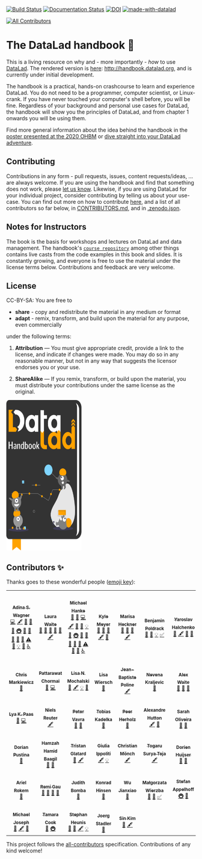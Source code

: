 [![Build Status](https://travis-ci.org/datalad-handbook/book.svg?branch=master)](https://travis-ci.org/datalad-handbook/book) [![Documentation Status](https://readthedocs.org/projects/datalad-handbook/badge/?version=latest)](http://handbook.datalad.org/en/latest/?badge=latest)
[![DOI](https://zenodo.org/badge/DOI/10.5281/zenodo.3608611.svg)](https://doi.org/10.5281/zenodo.3608611)
[![made-with-datalad](https://www.datalad.org/badges/made_with.svg)](https://datalad.org)
<!-- ALL-CONTRIBUTORS-BADGE:START - Do not remove or modify this section -->
[![All Contributors](https://img.shields.io/badge/all_contributors-40-orange.svg?style=flat-square)](#contributors-)
<!-- ALL-CONTRIBUTORS-BADGE:END --> 

# The DataLad handbook :orange_book:

This is a living resource on why and - more importantly - *how* to use [DataLad](http://www.datalad.org).
The rendered version is [here](http://handbook.datalad.org): http://handbook.datalad.org, and is currently
under initial development.

The handbook is a practical, hands-on crashcourse to learn and experience DataLad.
You do not need to be a programmer, computer scientist, or Linux-crank. If you have never touched your computer's shell before, you will be fine. Regardless of your background and personal use cases for DataLad, the handbook will show you the principles of DataLad, and from chapter 1 onwards you will be using them.

Find more general information about the idea behind the handbook in the [poster presented at the 2020 OHBM](artwork/OHBM_2020.pdf) or [dive straight into your DataLad adventure](https://handbook.datalad.org).

## Contributing

Contributions in any form - pull requests, issues, content requests/ideas, ... are always welcome.
If you are using the handbook and find that something does not work,
please [let us know](https://github.com/datalad-handbook/book/issues/new).
Likewise, if you are using DataLad for your individual project, consider contributing by telling us about your use-case.
You can find out more on how to contribute [here](http://handbook.datalad.org/en/latest/contributing.html),
and a list of all contributors so far below, in [CONTRIBUTORS.md](CONTRIBUTORS.md), and in [.zenodo.json](.zenodo.json).

## Notes for Instructors

The book is the basis for workshops and lectures on DataLad and data management.
The handbook's [``course repository``](https://github.com/datalad-handbook/course)
among other things contains live casts from the code examples in this book and
slides. It is constantly growing, and everyone is free to use the material under
the license terms below. Contributions and feedback are very welcome.

## License

CC-BY-SA: You are free to

- **share** - copy and redistribute the material in any medium or format
- **adapt** - remix, transform, and build upon the material for any purpose, even commercially

under the following terms:

1) **Attribution** — You must give appropriate credit, provide a link to the license, and indicate
 if changes were made. You may do so in any reasonable manner, but not in any way that suggests
 the licensor endorses you or your use.

2) **ShareAlike** — If you remix, transform, or build upon the material, you must distribute your
 contributions under the same license as the original.

<img src="https://raw.githubusercontent.com/datalad-handbook/book/master/artwork/logo.svg?sanitize=true" width="200" height="400">  

## Contributors ✨

Thanks goes to these wonderful people ([emoji key](https://allcontributors.org/docs/en/emoji-key)):

<!-- ALL-CONTRIBUTORS-LIST:START - Do not remove or modify this section -->
<!-- prettier-ignore-start -->
<!-- markdownlint-disable -->
<table>
  <tr>
    <td align="center"><a href="https://www.researchgate.net/profile/Adina_Wagner"><img src="https://avatars1.githubusercontent.com/u/29738718?v=4?s=100" width="100px;" alt=""/><br /><sub><b>Adina S. Wagner</b></sub></a><br /><a href="https://github.com/datalad-handbook/book/commits?author=adswa" title="Code">💻</a> <a href="#content-adswa" title="Content">🖋</a> <a href="https://github.com/datalad-handbook/book/commits?author=adswa" title="Documentation">📖</a> <a href="#design-adswa" title="Design">🎨</a> <a href="#ideas-adswa" title="Ideas, Planning, & Feedback">🤔</a> <a href="#infra-adswa" title="Infrastructure (Hosting, Build-Tools, etc)">🚇</a> <a href="#maintenance-adswa" title="Maintenance">🚧</a> <a href="#projectManagement-adswa" title="Project Management">📆</a> <a href="https://github.com/datalad-handbook/book/pulls?q=is%3Apr+reviewed-by%3Aadswa" title="Reviewed Pull Requests">👀</a> <a href="#userTesting-adswa" title="User Testing">📓</a> <a href="#talk-adswa" title="Talks">📢</a> <a href="https://github.com/datalad-handbook/book/commits?author=adswa" title="Tests">⚠️</a> <a href="https://github.com/datalad-handbook/book/issues?q=author%3Aadswa" title="Bug reports">🐛</a> <a href="#example-adswa" title="Examples">💡</a> <a href="#question-adswa" title="Answering Questions">💬</a> <a href="#a11y-adswa" title="Accessibility">️️️️♿️</a></td>
    <td align="center"><a href="https://github.com/loj"><img src="https://avatars2.githubusercontent.com/u/15157717?v=4?s=100" width="100px;" alt=""/><br /><sub><b>Laura Waite</b></sub></a><br /><a href="#ideas-loj" title="Ideas, Planning, & Feedback">🤔</a> <a href="#maintenance-loj" title="Maintenance">🚧</a> <a href="https://github.com/datalad-handbook/book/pulls?q=is%3Apr+reviewed-by%3Aloj" title="Reviewed Pull Requests">👀</a> <a href="#talk-loj" title="Talks">📢</a> <a href="#question-loj" title="Answering Questions">💬</a> <a href="#content-loj" title="Content">🖋</a></td>
    <td align="center"><a href="http://psychoinformatics.de"><img src="https://avatars1.githubusercontent.com/u/136479?v=4?s=100" width="100px;" alt=""/><br /><sub><b>Michael Hanke</b></sub></a><br /><a href="#question-mih" title="Answering Questions">💬</a> <a href="https://github.com/datalad-handbook/book/issues?q=author%3Amih" title="Bug reports">🐛</a> <a href="https://github.com/datalad-handbook/book/commits?author=mih" title="Code">💻</a> <a href="#content-mih" title="Content">🖋</a> <a href="https://github.com/datalad-handbook/book/commits?author=mih" title="Documentation">📖</a> <a href="#design-mih" title="Design">🎨</a> <a href="#example-mih" title="Examples">💡</a> <a href="#ideas-mih" title="Ideas, Planning, & Feedback">🤔</a> <a href="#infra-mih" title="Infrastructure (Hosting, Build-Tools, etc)">🚇</a> <a href="#maintenance-mih" title="Maintenance">🚧</a> <a href="#plugin-mih" title="Plugin/utility libraries">🔌</a> <a href="#projectManagement-mih" title="Project Management">📆</a> <a href="https://github.com/datalad-handbook/book/pulls?q=is%3Apr+reviewed-by%3Amih" title="Reviewed Pull Requests">👀</a> <a href="#tool-mih" title="Tools">🔧</a> <a href="https://github.com/datalad-handbook/book/commits?author=mih" title="Tests">⚠️</a> <a href="#talk-mih" title="Talks">📢</a> <a href="#userTesting-mih" title="User Testing">📓</a> <a href="#a11y-mih" title="Accessibility">️️️️♿️</a></td>
    <td align="center"><a href="https://github.com/kyleam"><img src="https://avatars2.githubusercontent.com/u/1297788?v=4?s=100" width="100px;" alt=""/><br /><sub><b>Kyle Meyer</b></sub></a><br /><a href="https://github.com/datalad-handbook/book/issues?q=author%3Akyleam" title="Bug reports">🐛</a> <a href="https://github.com/datalad-handbook/book/pulls?q=is%3Apr+reviewed-by%3Akyleam" title="Reviewed Pull Requests">👀</a> <a href="#question-kyleam" title="Answering Questions">💬</a> <a href="#content-kyleam" title="Content">🖋</a> <a href="#ideas-kyleam" title="Ideas, Planning, & Feedback">🤔</a></td>
    <td align="center"><a href="https://github.com/marisaheckner"><img src="https://avatars2.githubusercontent.com/u/52243533?v=4?s=100" width="100px;" alt=""/><br /><sub><b>Marisa Heckner</b></sub></a><br /><a href="#ideas-marisaheckner" title="Ideas, Planning, & Feedback">🤔</a> <a href="#userTesting-marisaheckner" title="User Testing">📓</a> <a href="https://github.com/datalad-handbook/book/issues?q=author%3Amarisaheckner" title="Bug reports">🐛</a> <a href="#content-marisaheckner" title="Content">🖋</a></td>
    <td align="center"><a href="https://github.com/bpoldrack"><img src="https://avatars2.githubusercontent.com/u/10498301?v=4?s=100" width="100px;" alt=""/><br /><sub><b>Benjamin Poldrack</b></sub></a><br /><a href="#question-bpoldrack" title="Answering Questions">💬</a> <a href="#ideas-bpoldrack" title="Ideas, Planning, & Feedback">🤔</a> <a href="#example-bpoldrack" title="Examples">💡</a> <a href="#tutorial-bpoldrack" title="Tutorials">✅</a></td>
    <td align="center"><a href="http://www.onerussian.com"><img src="https://avatars3.githubusercontent.com/u/39889?v=4?s=100" width="100px;" alt=""/><br /><sub><b>Yaroslav Halchenko</b></sub></a><br /><a href="https://github.com/datalad-handbook/book/pulls?q=is%3Apr+reviewed-by%3Ayarikoptic" title="Reviewed Pull Requests">👀</a> <a href="#content-yarikoptic" title="Content">🖋</a> <a href="#ideas-yarikoptic" title="Ideas, Planning, & Feedback">🤔</a> <a href="https://github.com/datalad-handbook/book/issues?q=author%3Ayarikoptic" title="Bug reports">🐛</a></td>
  </tr>
  <tr>
    <td align="center"><a href="https://github.com/effigies"><img src="https://avatars0.githubusercontent.com/u/83442?v=4?s=100" width="100px;" alt=""/><br /><sub><b>Chris Markiewicz</b></sub></a><br /><a href="https://github.com/datalad-handbook/book/issues?q=author%3Aeffigies" title="Bug reports">🐛</a></td>
    <td align="center"><a href="http://pat.chormai.org"><img src="https://avatars0.githubusercontent.com/u/1214890?v=4?s=100" width="100px;" alt=""/><br /><sub><b>Pattarawat Chormai</b></sub></a><br /><a href="https://github.com/datalad-handbook/book/issues?q=author%3Aheytitle" title="Bug reports">🐛</a> <a href="https://github.com/datalad-handbook/book/commits?author=heytitle" title="Code">💻</a></td>
    <td align="center"><a href="https://github.com/lisanmo"><img src="https://avatars0.githubusercontent.com/u/52251433?v=4?s=100" width="100px;" alt=""/><br /><sub><b>Lisa N. Mochalski</b></sub></a><br /><a href="https://github.com/datalad-handbook/book/issues?q=author%3Alisanmo" title="Bug reports">🐛</a> <a href="#content-lisanmo" title="Content">🖋</a> <a href="#example-lisanmo" title="Examples">💡</a> <a href="#ideas-lisanmo" title="Ideas, Planning, & Feedback">🤔</a></td>
    <td align="center"><a href="https://github.com/LisaWiersch96"><img src="https://avatars3.githubusercontent.com/u/57354773?v=4?s=100" width="100px;" alt=""/><br /><sub><b>Lisa Wiersch</b></sub></a><br /><a href="https://github.com/datalad-handbook/book/issues?q=author%3ALisaWiersch96" title="Bug reports">🐛</a></td>
    <td align="center"><a href="https://github.com/jbpoline"><img src="https://avatars0.githubusercontent.com/u/275048?v=4?s=100" width="100px;" alt=""/><br /><sub><b>Jean-Baptiste Poline</b></sub></a><br /><a href="#content-jbpoline" title="Content">🖋</a></td>
    <td align="center"><a href="https://github.com/NevenaK"><img src="https://avatars2.githubusercontent.com/u/57677812?v=4?s=100" width="100px;" alt=""/><br /><sub><b>Nevena Kraljevic</b></sub></a><br /><a href="#userTesting-NevenaK" title="User Testing">📓</a></td>
    <td align="center"><a href="https://github.com/aqw"><img src="https://avatars0.githubusercontent.com/u/765557?v=4?s=100" width="100px;" alt=""/><br /><sub><b>Alex Waite</b></sub></a><br /><a href="https://github.com/datalad-handbook/book/pulls?q=is%3Apr+reviewed-by%3Aaqw" title="Reviewed Pull Requests">👀</a> <a href="https://github.com/datalad-handbook/book/issues?q=author%3Aaqw" title="Bug reports">🐛</a> <a href="#ideas-aqw" title="Ideas, Planning, & Feedback">🤔</a></td>
  </tr>
  <tr>
    <td align="center"><a href="https://github.com/lilikapa"><img src="https://avatars3.githubusercontent.com/u/14184487?v=4?s=100" width="100px;" alt=""/><br /><sub><b>Lya K. Paas</b></sub></a><br /><a href="https://github.com/datalad-handbook/book/issues?q=author%3Alilikapa" title="Bug reports">🐛</a> <a href="https://github.com/datalad-handbook/book/commits?author=lilikapa" title="Code">💻</a></td>
    <td align="center"><a href="https://github.com/nhjjreuter"><img src="https://avatars1.githubusercontent.com/u/24777116?v=4?s=100" width="100px;" alt=""/><br /><sub><b>Niels Reuter</b></sub></a><br /><a href="#content-nhjjreuter" title="Content">🖋</a></td>
    <td align="center"><a href="https://github.com/pvavra"><img src="https://avatars3.githubusercontent.com/u/5610129?v=4?s=100" width="100px;" alt=""/><br /><sub><b>Peter Vavra</b></sub></a><br /><a href="#ideas-pvavra" title="Ideas, Planning, & Feedback">🤔</a> <a href="#userTesting-pvavra" title="User Testing">📓</a></td>
    <td align="center"><a href="https://github.com/TobiasKadelka"><img src="https://avatars1.githubusercontent.com/u/49553687?v=4?s=100" width="100px;" alt=""/><br /><sub><b>Tobias Kadelka</b></sub></a><br /><a href="#userTesting-TobiasKadelka" title="User Testing">📓</a></td>
    <td align="center"><a href="http://peerherholz.github.io"><img src="https://avatars0.githubusercontent.com/u/20129524?v=4?s=100" width="100px;" alt=""/><br /><sub><b>Peer Herholz</b></sub></a><br /><a href="#ideas-PeerHerholz" title="Ideas, Planning, & Feedback">🤔</a></td>
    <td align="center"><a href="https://github.com/AlexandreHutton"><img src="https://avatars3.githubusercontent.com/u/50920802?v=4?s=100" width="100px;" alt=""/><br /><sub><b>Alexandre Hutton</b></sub></a><br /><a href="#content-AlexandreHutton" title="Content">🖋</a> <a href="https://github.com/datalad-handbook/book/issues?q=author%3AAlexandreHutton" title="Bug reports">🐛</a></td>
    <td align="center"><a href="https://github.com/sarah1989"><img src="https://avatars3.githubusercontent.com/u/3898779?v=4?s=100" width="100px;" alt=""/><br /><sub><b>Sarah Oliveira</b></sub></a><br /><a href="https://github.com/datalad-handbook/book/pulls?q=is%3Apr+reviewed-by%3Asarah1989" title="Reviewed Pull Requests">👀</a> <a href="#ideas-sarah1989" title="Ideas, Planning, & Feedback">🤔</a></td>
  </tr>
  <tr>
    <td align="center"><a href="https://github.com/dorianps"><img src="https://avatars3.githubusercontent.com/u/9083517?v=4?s=100" width="100px;" alt=""/><br /><sub><b>Dorian Pustina</b></sub></a><br /><a href="#ideas-dorianps" title="Ideas, Planning, & Feedback">🤔</a></td>
    <td align="center"><a href="https://github.com/hbaagil"><img src="https://avatars3.githubusercontent.com/u/61992500?v=4?s=100" width="100px;" alt=""/><br /><sub><b>Hamzah Hamid Baagil</b></sub></a><br /><a href="#userTesting-hbaagil" title="User Testing">📓</a> <a href="https://github.com/datalad-handbook/book/issues?q=author%3Ahbaagil" title="Bug reports">🐛</a></td>
    <td align="center"><a href="https://github.com/glatard"><img src="https://avatars0.githubusercontent.com/u/5174953?v=4?s=100" width="100px;" alt=""/><br /><sub><b>Tristan Glatard</b></sub></a><br /><a href="https://github.com/datalad-handbook/book/issues?q=author%3Aglatard" title="Bug reports">🐛</a> <a href="#content-glatard" title="Content">🖋</a></td>
    <td align="center"><a href="https://github.com/gi114"><img src="https://avatars0.githubusercontent.com/u/17640807?v=4?s=100" width="100px;" alt=""/><br /><sub><b>Giulia Ippoliti</b></sub></a><br /><a href="#content-gi114" title="Content">🖋</a> <a href="#example-gi114" title="Examples">💡</a></td>
    <td align="center"><a href="https://github.com/christian-monch"><img src="https://avatars3.githubusercontent.com/u/17925232?v=4?s=100" width="100px;" alt=""/><br /><sub><b>Christian Mönch</b></sub></a><br /><a href="#content-christian-monch" title="Content">🖋</a></td>
    <td align="center"><a href="https://github.com/ayrustogaru"><img src="https://avatars1.githubusercontent.com/u/35329371?v=4?s=100" width="100px;" alt=""/><br /><sub><b>Togaru Surya Teja</b></sub></a><br /><a href="#content-ayrustogaru" title="Content">🖋</a></td>
    <td align="center"><a href="https://github.com/DorienHuijser"><img src="https://avatars1.githubusercontent.com/u/58177697?v=4?s=100" width="100px;" alt=""/><br /><sub><b>Dorien Huijser</b></sub></a><br /><a href="https://github.com/datalad-handbook/book/issues?q=author%3ADorienHuijser" title="Bug reports">🐛</a> <a href="#userTesting-DorienHuijser" title="User Testing">📓</a></td>
  </tr>
  <tr>
    <td align="center"><a href="http://arokem.org"><img src="https://avatars1.githubusercontent.com/u/118582?v=4?s=100" width="100px;" alt=""/><br /><sub><b>Ariel Rokem</b></sub></a><br /><a href="https://github.com/datalad-handbook/book/issues?q=author%3Aarokem" title="Bug reports">🐛</a></td>
    <td align="center"><a href="https://remi-gau.github.io/"><img src="https://avatars3.githubusercontent.com/u/6961185?v=4?s=100" width="100px;" alt=""/><br /><sub><b>Remi Gau</b></sub></a><br /><a href="https://github.com/datalad-handbook/book/issues?q=author%3ARemi-Gau" title="Bug reports">🐛</a> <a href="#ideas-Remi-Gau" title="Ideas, Planning, & Feedback">🤔</a> <a href="#maintenance-Remi-Gau" title="Maintenance">🚧</a> <a href="https://github.com/datalad-handbook/book/pulls?q=is%3Apr+reviewed-by%3ARemi-Gau" title="Reviewed Pull Requests">👀</a></td>
    <td align="center"><a href="https://github.com/judithbomba"><img src="https://avatars1.githubusercontent.com/u/68907896?v=4?s=100" width="100px;" alt=""/><br /><sub><b>Judith Bomba</b></sub></a><br /><a href="https://github.com/datalad-handbook/book/issues?q=author%3Ajudithbomba" title="Bug reports">🐛</a></td>
    <td align="center"><a href="http://khinsen.net/"><img src="https://avatars2.githubusercontent.com/u/94934?v=4?s=100" width="100px;" alt=""/><br /><sub><b>Konrad Hinsen</b></sub></a><br /><a href="https://github.com/datalad-handbook/book/issues?q=author%3Akhinsen" title="Bug reports">🐛</a></td>
    <td align="center"><a href="https://github.com/jadecci"><img src="https://avatars2.githubusercontent.com/u/14807815?v=4?s=100" width="100px;" alt=""/><br /><sub><b>Wu Jianxiao</b></sub></a><br /><a href="https://github.com/datalad-handbook/book/issues?q=author%3Ajadecci" title="Bug reports">🐛</a></td>
    <td align="center"><a href="https://github.com/m-wierzba"><img src="https://avatars1.githubusercontent.com/u/31971177?v=4?s=100" width="100px;" alt=""/><br /><sub><b>Małgorzata Wierzba</b></sub></a><br /><a href="#userTesting-m-wierzba" title="User Testing">📓</a> <a href="https://github.com/datalad-handbook/book/pulls?q=is%3Apr+reviewed-by%3Am-wierzba" title="Reviewed Pull Requests">👀</a> <a href="#tutorial-m-wierzba" title="Tutorials">✅</a></td>
    <td align="center"><a href="https://www.stefanappelhoff.com"><img src="https://avatars1.githubusercontent.com/u/9084751?v=4?s=100" width="100px;" alt=""/><br /><sub><b>Stefan Appelhoff</b></sub></a><br /><a href="#infra-sappelhoff" title="Infrastructure (Hosting, Build-Tools, etc)">🚇</a> <a href="#tool-sappelhoff" title="Tools">🔧</a></td>
  </tr>
  <tr>
    <td align="center"><a href="https://github.com/josephmje"><img src="https://avatars1.githubusercontent.com/u/22102194?v=4?s=100" width="100px;" alt=""/><br /><sub><b>Michael Joseph</b></sub></a><br /><a href="#ideas-josephmje" title="Ideas, Planning, & Feedback">🤔</a> <a href="#content-josephmje" title="Content">🖋</a> <a href="https://github.com/datalad-handbook/book/issues?q=author%3Ajosephmje" title="Bug reports">🐛</a></td>
    <td align="center"><a href="https://github.com/tamaracha"><img src="https://avatars.githubusercontent.com/u/10754072?v=4?s=100" width="100px;" alt=""/><br /><sub><b>Tamara Cook</b></sub></a><br /><a href="https://github.com/datalad-handbook/book/pulls?q=is%3Apr+reviewed-by%3Atamaracha" title="Reviewed Pull Requests">👀</a> <a href="#infra-tamaracha" title="Infrastructure (Hosting, Build-Tools, etc)">🚇</a></td>
    <td align="center"><a href="https://jsheunis.github.io/"><img src="https://avatars.githubusercontent.com/u/10141237?v=4?s=100" width="100px;" alt=""/><br /><sub><b>Stephan Heunis</b></sub></a><br /><a href="https://github.com/datalad-handbook/book/issues?q=author%3Ajsheunis" title="Bug reports">🐛</a> <a href="#maintenance-jsheunis" title="Maintenance">🚧</a> <a href="#content-jsheunis" title="Content">🖋</a> <a href="#example-jsheunis" title="Examples">💡</a></td>
    <td align="center"><a href="http://cni.lin-magdeburg.de"><img src="https://avatars.githubusercontent.com/u/9048375?v=4?s=100" width="100px;" alt=""/><br /><sub><b>Joerg Stadler</b></sub></a><br /><a href="https://github.com/datalad-handbook/book/issues?q=author%3Acni-md" title="Bug reports">🐛</a></td>
    <td align="center"><a href="https://orcid.org/0000-0003-4652-3758"><img src="https://avatars.githubusercontent.com/u/7570456?v=4?s=100" width="100px;" alt=""/><br /><sub><b>Sin Kim</b></sub></a><br /><a href="https://github.com/datalad-handbook/book/issues?q=author%3AAKSoo" title="Bug reports">🐛</a> <a href="#content-AKSoo" title="Content">🖋</a></td>
  </tr>
</table>

<!-- markdownlint-restore -->
<!-- prettier-ignore-end -->

<!-- ALL-CONTRIBUTORS-LIST:END -->

This project follows the [all-contributors](https://github.com/all-contributors/all-contributors) specification. Contributions of any kind welcome!
